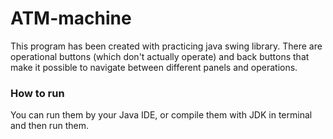 # ATM-machine 
This program has been created with practicing java swing library. There are operational buttons (which don't actually operate) and back buttons that make it possible to navigate between different panels and operations.

### How to run    
You can run them by your Java IDE, or compile them with JDK in terminal and then run them.


